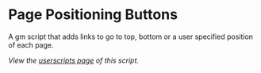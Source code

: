 Page Positioning Buttons
================================

A gm script that adds links to go to top, bottom or a user specified
position of each page.

*View the [userscripts
 page](http://userscripts.org/scripts/show/113750)
of this script.*
